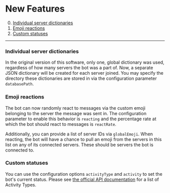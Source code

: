 # New Features

0. [Individual server dictionaries](#indv-dicts)
1. [Emoji reactions](#emoji-reacts)
2. [Custom statuses](#custom-status)

---

<a name="indv-dicts"></a>

### Individual server dictionaries

In the original version of this software, only one, global dictionary was used, regardless of how many servers the bot was a part of. Now, a separate JSON dictionary will be created for each server joined. You may specify the directory these dictionaries are stored in via the configuration parameter `databasePath`.

<a name="emoji-reacts"></a>

### Emoji reactions

The bot can now randomly react to messages via the custom emoji belonging to the server the message was sent in. The configuration parameter to enable this behavior is `reacting` and the percentage rate at which the bot should react to messages is `reactRate`.

Additionally, you can provide a list of server IDs via `globalEmoji`. When reacting, the bot will have a chance to pull an emoji from the servers in this list on any of its connected servers. These should be servers the bot is connected to.

<a name="custom-status"></a>

### Custom statuses

You can use the configuration options `activityType` and `activity` to set the bot's current status. Please see <a href="https://discord.js.org/#/docs/main/stable/typedef/ActivityType">the official API documentation</a> for a list of Activity Types.
